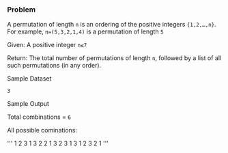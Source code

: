 ### Problem

A permutation of length `n` is an ordering of the positive integers `{1,2,…,n}`. For example, `π=(5,3,2,1,4)` is a permutation of length `5`

Given: A positive integer `n≤7`

Return: The total number of permutations of length `n`, followed by a list of all such permutations (in any order).

Sample Dataset

`3`

Sample Output

Total combinations = `6`

All possible cominations:

'''
1 2 3
1 3 2
2 1 3
2 3 1
3 1 2
3 2 1
'''
